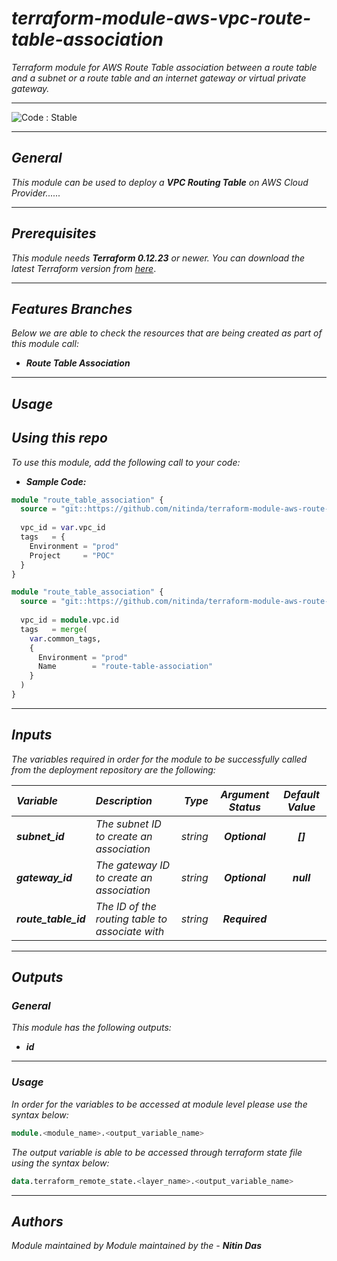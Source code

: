 # _terraform-module-aws-vpc-route-table-association_
_Terraform module for AWS Route Table association between a route table and a subnet or a route table and an internet gateway or virtual private gateway._


<!--BEGIN STABILITY BANNER-->
---

![_Code : Stable_](https://img.shields.io/badge/Code-Stable-brightgreen?style=for-the-badge&logo=github)

>

---
<!--END STABILITY BANNER-->

## _General_

_This module can be used to deploy a_ **_VPC Routing Table_** _on AWS Cloud Provider......_


---

## _Prerequisites_

_This module needs **_Terraform 0.12.23_** or newer._
_You can download the latest Terraform version from_ [_here_](https://www.terraform.io/downloads.html).



---

## _Features Branches_

_Below we are able to check the resources that are being created as part of this module call:_

- **_Route Table Association_**


---

## _Usage_

## _Using this repo_

_To use this module, add the following call to your code:_

- **_Sample Code:_**

```tf
module "route_table_association" {
  source = "git::https://github.com/nitinda/terraform-module-aws-route-table-association.git?ref=master"
  
  vpc_id = var.vpc_id
  tags   = {
    Environment = "prod"
    Project     = "POC"
  }
}

```

```tf
module "route_table_association" {
  source = "git::https://github.com/nitinda/terraform-module-aws-route-table-association.git?ref=master"
  
  vpc_id = module.vpc.id  
  tags   = merge(
    var.common_tags,
    {
      Environment = "prod"
      Name        = "route-table-association"
    }
  )
}

```


---

## _Inputs_

_The variables required in order for the module to be successfully called from the deployment repository are the following:_

|**_Variable_** | **_Description_** | **_Type_** | **_Argument Status_** | **_Default Value_** |
|:----|:----|-----:|:---:|:---:|
| **_subnet\_id_** | _The subnet ID to create an association_ | _string_ | **_Optional_** | **_[]_** |
| **_gateway\_id_** | _The gateway ID to create an association_ | _string_ | **_Optional_** | **_null_** |
| **_route\_table\_id_** | _The ID of the routing table to associate with_ | _string_ | **_Required_** |  |


---


## _Outputs_

### _General_

_This module has the following outputs:_

* **_id_**


---

### _Usage_

_In order for the variables to be accessed at module level please use the syntax below:_

```tf
module.<module_name>.<output_variable_name>
```


_The output variable is able to be accessed through terraform state file using the syntax below:_

```tf
data.terraform_remote_state.<layer_name>.<output_variable_name>
```

---



## _Authors_

_Module maintained by Module maintained by the -_ **_Nitin Das_**